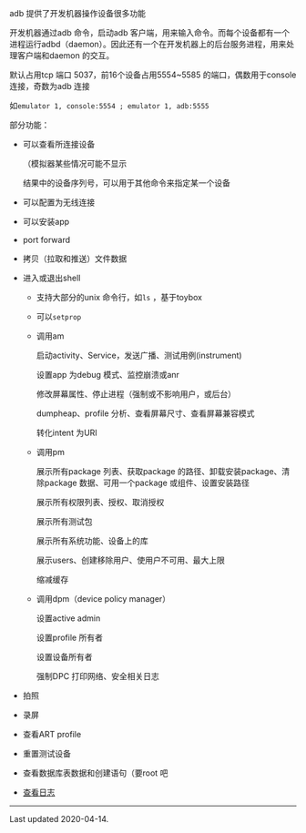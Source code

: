 adb 提供了开发机器操作设备很多功能  

开发机器通过adb 命令，启动adb 客户端，用来输入命令。而每个设备都有一个进程运行adbd（daemon）。因此还有一个在开发机器上的后台服务进程，用来处理客户端和daemon 的交互。  

默认占用tcp 端口 5037，前16个设备占用5554~5585 的端口，偶数用于console 连接，奇数为adb 连接    

如`emulator 1, console:5554 ; emulator 1, adb:5555`  



部分功能：

- 可以查看所连接设备

    （模拟器某些情况可能不显示  

    结果中的设备序列号，可以用于其他命令来指定某一个设备  

- 可以配置为无线连接

- 可以安装app

- port forward  

- 拷贝（拉取和推送）文件数据  

- 进入或退出shell

    - 支持大部分的unix 命令行，如`ls` ，基于toybox  

    - 可以`setprop`

    - 调用am

        启动activity、Service，发送广播、测试用例(instrument)  

        设置app 为debug 模式、监控崩溃或anr  

        修改屏幕属性、停止进程（强制或不影响用户，或后台）  

        dumpheap、profile 分析、查看屏幕尺寸、查看屏幕兼容模式   

        转化intent 为URI  

    - 调用pm

        展示所有package 列表、获取package 的路径、卸载安装package、清除package 数据、可用一个package 或组件、设置安装路径  

        展示所有权限列表、授权、取消授权  

        展示所有测试包  

        展示所有系统功能、设备上的库

        展示users、创建移除用户、使用户不可用、最大上限  

        缩减缓存  

    - 调用dpm（device policy manager）

        设置active admin  

        设置profile 所有者

        设置设备所有者  

        强制DPC 打印网络、安全相关日志  

- 拍照

- 录屏

- 查看ART profile  

- 重置测试设备  

- 查看数据库表数据和创建语句（要root 吧

- [查看日志](./logcat.md)



---

Last updated 2020-04-14.

